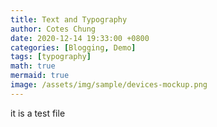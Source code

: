 ```yaml
---
title: Text and Typography
author: Cotes Chung
date: 2020-12-14 19:33:00 +0800
categories: [Blogging, Demo]
tags: [typography]
math: true
mermaid: true
image: /assets/img/sample/devices-mockup.png
---
```





it is a test file
